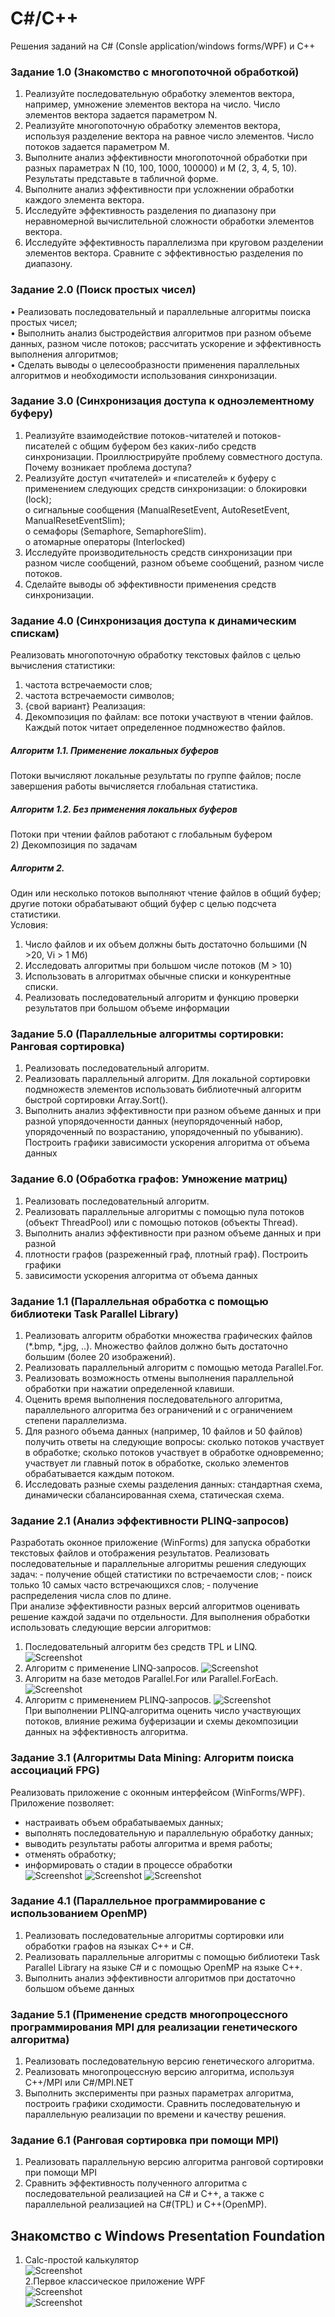 # C#/C++
Решения заданий на C# (Consle application/windows forms/WPF) и С++
### Задание 1.0 (Знакомство с многопоточной обработкой)
1. Реализуйте последовательную обработку элементов вектора, например,
умножение элементов вектора на число. Число элементов вектора задается
параметром N.
2. Реализуйте многопоточную обработку элементов вектора, используя разделение
вектора на равное число элементов. Число потоков задается параметром M.
3. Выполните анализ эффективности многопоточной обработки при разных
параметрах N (10, 100, 1000, 100000) и M (2, 3, 4, 5, 10). Результаты представьте в
табличной форме.
4. Выполните анализ эффективности при усложнении обработки каждого элемента
вектора.
5. Исследуйте эффективность разделения по диапазону при неравномерной
вычислительной сложности обработки элементов вектора.
6. Исследуйте эффективность параллелизма при круговом разделении элементов
вектора. Сравните с эффективностью разделения по диапазону.

### Задание 2.0 (Поиск простых чисел)
•	Реализовать последовательный и параллельные алгоритмы поиска простых чисел;  
•	Выполнить анализ быстродействия алгоритмов при разном объеме данных, разном числе потоков; рассчитать ускорение и эффективность выполнения алгоритмов;   
•	Сделать выводы о целесообразности применения параллельных алгоритмов и необходимости использования синхронизации.

### Задание 3.0 (Синхронизация доступа к одноэлементному буферу)
1.	Реализуйте взаимодействие потоков-читателей и потоков-писателей с общим буфером без каких-либо средств синхронизации. Проиллюстрируйте проблему совместного доступа. Почему возникает проблема доступа?
2.	Реализуйте доступ «читателей» и «писателей» к буферу с применением следующих средств синхронизации:
o	блокировки (lock);  
o	сигнальные сообщения (ManualResetEvent, AutoResetEvent, ManualResetEventSlim);  
o	семафоры (Semaphore, SemaphoreSlim).  
o	атомарные операторы (Interlocked)  
3.	Исследуйте производительность средств синхронизации при разном числе сообщений, разном объеме сообщений, разном числе потоков.
4.	Сделайте выводы об эффективности применения средств синхронизации.

### Задание 4.0 (Синхронизация доступа к динамическим спискам)
Реализовать многопоточную обработку текстовых файлов с целью вычисления статистики:
1) частота встречаемости слов;
2) частота встречаемости символов;
3) {свой вариант}
Реализация:  
1) Декомпозиция по файлам: все потоки участвуют в чтении файлов.
Каждый поток читает определенное подмножество файлов.  
##### Алгоритм 1.1. Применение локальных буферов  
Потоки вычисляют локальные результаты по группе файлов; после завершения работы вычисляется глобальная статистика.  
##### Алгоритм 1.2. Без применения локальных буферов  
Потоки при чтении файлов работают с глобальным буфером  
2) Декомпозиция по задачам  
##### Алгоритм 2.  
Один или несколько потоков выполняют чтение файлов в общий буфер; другие потоки обрабатывают общий буфер с целью подсчета статистики.  
Условия:  
1) Число файлов и их объем должны быть достаточно большими (N >20, Vi > 1 Мб)  
2) Исследовать алгоритмы при большом числе потоков (M > 10)  
3) Использовать в алгоритмах обычные списки и конкурентные списки.  
4) Реализовать последовательный алгоритм и функцию проверки результатов при большом объеме информации  

### Задание 5.0 (Параллельные алгоритмы сортировки: Ранговая сортировка)
1. Реализовать последовательный алгоритм. 
2. Реализовать параллельный алгоритм. Для локальной сортировки подмножеств элементов использовать библиотечный алгоритм быстрой сортировки Array.Sort(). 
3. Выполнить анализ эффективности при разном объеме данных и при разной упорядоченности данных (неупорядоченный набор, упорядоченный по возрастанию, упорядоченный по убыванию). Построить графики зависимости ускорения алгоритма от объема данных

### Задание 6.0 (Обработка графов: Умножение матриц)
1.	Реализовать последовательный алгоритм.
2.	Реализовать параллельные алгоритмы с помощью пула потоков (объект ThreadPool) или с помощью потоков (объекты Thread).
3.	Выполнить анализ эффективности при разном объеме данных и при разной
4.	плотности графов (разреженный граф, плотный граф). Построить графики
5.	зависимости ускорения алгоритма от объема данных

### Задание 1.1 (Параллельная обработка с помощью библиотеки Task Parallel Library)
1. Реализовать алгоритм обработки множества графических файлов (*.bmp, *.jpg, ..).
Множество файлов должно быть достаточно большим (более 20 изображений).
2. Реализовать параллельный алгоритм с помощью метода Parallel.For.
3. Реализовать возможность отмены выполнения параллельной обработки при нажатии
определенной клавиши.
4. Оценить время выполнения последовательного алгоритма, параллельного алгоритма без
ограничений и с ограничением степени параллелизма.
5. Для разного объема данных (например, 10 файлов и 50 файлов) получить ответы на
следующие вопросы: сколько потоков участвует в обработке; сколько потоков участвует в
обработке одновременно; участвует ли главный поток в обработке, сколько элементов
обрабатывается каждым потоком.
6. Исследовать разные схемы разделения данных: стандартная схема, динамически
сбалансированная схема, статическая схема.

### Задание 2.1 (Анализ эффективности PLINQ‐запросов)
Разработать оконное приложение (WinForms) для запуска обработки текстовых файлов и 
отображения результатов.
Реализовать последовательные и параллельные алгоритмы решения следующих задач:
  ‐ получение общей статистики по встречаемости слов;
  ‐ поиск только 10 самых часто встречающихся слов;
  ‐ получение распределения числа слов по длине.   
При  анализе  эффективности  разных  версий  алгоритмов  оценивать  решение  каждой 
задачи по отдельности.
Для выполнения обработки использовать следующие версии алгоритмов:
1) Последовательный алгоритм без средств TPL и LINQ.  
![Screenshot](img/2_0.PNG)
2) Алгоритм с применение LINQ‐запросов.
![Screenshot](img/2_1.PNG)
3) Алгоритм на базе методов Parallel.For или Parallel.ForEach.
![Screenshot](img/2_2.PNG)
4) Алгоритм с применением PLINQ‐запросов.
![Screenshot](img/2_3.PNG)  
При выполнении PLINQ‐алгоритма оценить число участвующих потоков, влияние режима 
буферизации и схемы декомпозиции данных на эффективность алгоритма.

### Задание 3.1 (Алгоритмы Data Mining: Алгоритм поиска ассоциаций FPG)
Реализовать приложение с оконным интерфейсом (WinForms/WPF).
Приложение позволяет:
- настраивать объем обрабатываемых данных;
- выполнять последовательную и параллельную обработку данных;
- выводить результаты работы алгоритма и время работы;
- отменять обработку;
- информировать о стадии в процессе обработки  
![Screenshot](img/3_1.PNG)
![Screenshot](img/3_2.PNG) 
![Screenshot](img/3_3.PNG) 
### Задание 4.1 (Параллельное программирование с использованием OpenMP)
1. Реализовать последовательные алгоритмы сортировки или обработки графов на языках С++ и C#.
2. Реализовать параллельные алгоритмы с помощью библиотеки Task Parallel Library на языке С# и с помощью OpenMP на языке C++.
3. Выполнить анализ эффективности алгоритмов при достаточно большом объеме данных

### Задание 5.1 (Применение средств многопроцессного программирования MPI для реализации генетического алгоритма)
1) Реализовать последовательную версию генетического алгоритма. 
2) Реализовать многопроцессную версию алгоритма, используя С++/MPI или С#/MPI.NET 
3) Выполнить эксперименты при разных параметрах алгоритма, построить графики сходимости. Сравнить последовательную и параллельную реализации по времени и качеству решения.

### Задание 6.1 (Ранговая сортировка при помощи MPI)
 1. Реализовать параллельную версию алгоритма ранговой сортировки при помощи MPI
 2. Сравнить эффективность полученного алгоритма с последовательной реализацией на C# и C++, а также с параллельной реализацией на C#(TPL) и C++(OpenMP).

## Знакомство с Windows Presentation Foundation
 1. Calc-простой калькулятор  
 ![Screenshot](img/calc.PNG)  
 2.Первое классическое приложение WPF  
  ![Screenshot](img/fa1.PNG)  
  ![Screenshot](img/fa2.PNG)  
